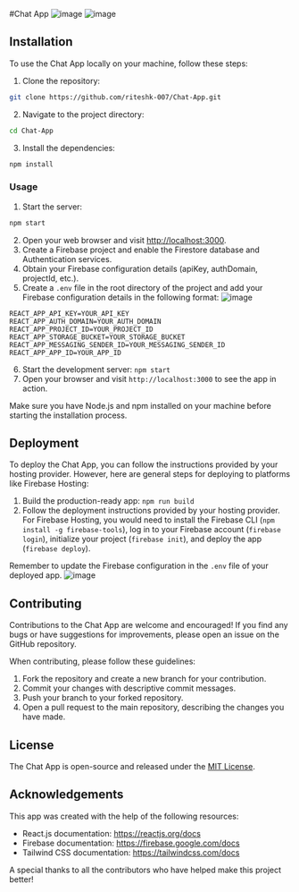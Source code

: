 #Chat App
![image](https://github.com/riteshk-007/Chat-App/assets/135107962/eb8b0f42-196f-4cc2-abcc-448d5a95cbfd)
![image](https://github.com/riteshk-007/Chat-App/assets/135107962/ff6cbb66-3724-45ad-96ce-0b105281f608)


## Installation

To use the Chat App locally on your machine, follow these steps:

1. Clone the repository:

```bash
git clone https://github.com/riteshk-007/Chat-App.git
```

2. Navigate to the project directory:

```bash
cd Chat-App
```

3. Install the dependencies:

```bash
npm install
```

### Usage

1. Start the server:

```bash
npm start
```

2. Open your web browser and visit [http://localhost:3000](http://localhost:3000). 
3. Create a Firebase project and enable the Firestore database and Authentication services.
4. Obtain your Firebase configuration details (apiKey, authDomain, projectId, etc.).
5. Create a `.env` file in the root directory of the project and add your Firebase configuration details in the following format:
![image](https://github.com/riteshk-007/Chat-App/assets/135107962/95c6fee4-975a-4bf1-b8eb-fe510d098af2)

```
REACT_APP_API_KEY=YOUR_API_KEY
REACT_APP_AUTH_DOMAIN=YOUR_AUTH_DOMAIN
REACT_APP_PROJECT_ID=YOUR_PROJECT_ID
REACT_APP_STORAGE_BUCKET=YOUR_STORAGE_BUCKET
REACT_APP_MESSAGING_SENDER_ID=YOUR_MESSAGING_SENDER_ID
REACT_APP_APP_ID=YOUR_APP_ID
```

6. Start the development server: `npm start`
7. Open your browser and visit `http://localhost:3000` to see the app in action.

Make sure you have Node.js and npm installed on your machine before starting the installation process.

## Deployment

To deploy the Chat App, you can follow the instructions provided by your hosting provider. However, here are general steps for deploying to platforms like Firebase Hosting:

1. Build the production-ready app: `npm run build`
2. Follow the deployment instructions provided by your hosting provider. For Firebase Hosting, you would need to install the Firebase CLI (`npm install -g firebase-tools`), log in to your Firebase account (`firebase login`), initialize your project (`firebase init`), and deploy the app (`firebase deploy`).

Remember to update the Firebase configuration in the `.env` file of your deployed app.
![image](https://github.com/riteshk-007/Chat-App/assets/135107962/126e2454-56a5-4845-81a9-5c279f22b1e2)

## Contributing

Contributions to the Chat App are welcome and encouraged! If you find any bugs or have suggestions for improvements, please open an issue on the GitHub repository.

When contributing, please follow these guidelines:

1. Fork the repository and create a new branch for your contribution.
2. Commit your changes with descriptive commit messages.
3. Push your branch to your forked repository.
4. Open a pull request to the main repository, describing the changes you have made.

## License

The Chat App is open-source and released under the [MIT License](https://github.com/riteshk-007/Chat-App/blob/main/LICENSE).

## Acknowledgements

This app was created with the help of the following resources:

- React.js documentation: https://reactjs.org/docs
- Firebase documentation: https://firebase.google.com/docs
- Tailwind CSS documentation: https://tailwindcss.com/docs

A special thanks to all the contributors who have helped make this project better!

